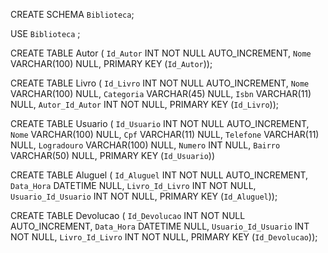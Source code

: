 CREATE SCHEMA `Biblioteca`;

USE `Biblioteca` ;

CREATE TABLE Autor (
  `Id_Autor` INT NOT NULL AUTO_INCREMENT,
  `Nome` VARCHAR(100) NULL,
  PRIMARY KEY (`Id_Autor`));

CREATE TABLE Livro (
  `Id_Livro` INT NOT NULL AUTO_INCREMENT,
  `Nome` VARCHAR(100) NULL,
  `Categoria` VARCHAR(45) NULL,
  `Isbn` VARCHAR(11) NULL,
  `Autor_Id_Autor` INT NOT NULL,
  PRIMARY KEY (`Id_Livro`));

CREATE TABLE Usuario (
  `Id_Usuario` INT NOT NULL AUTO_INCREMENT,
  `Nome` VARCHAR(100) NULL,
  `Cpf` VARCHAR(11) NULL,
  `Telefone` VARCHAR(11) NULL,
  `Logradouro` VARCHAR(100) NULL,
  `Numero` INT NULL,
  `Bairro` VARCHAR(50) NULL,
  PRIMARY KEY (`Id_Usuario`))

CREATE TABLE Aluguel (
  `Id_Aluguel` INT NOT NULL AUTO_INCREMENT,
  `Data_Hora` DATETIME NULL,
  `Livro_Id_Livro` INT NOT NULL,
  `Usuario_Id_Usuario` INT NOT NULL,
  PRIMARY KEY (`Id_Aluguel`));

CREATE TABLE Devolucao (
  `Id_Devolucao` INT NOT NULL AUTO_INCREMENT,
  `Data_Hora` DATETIME NULL,
  `Usuario_Id_Usuario` INT NOT NULL,
  `Livro_Id_Livro` INT NOT NULL,
  PRIMARY KEY (`Id_Devolucao`));